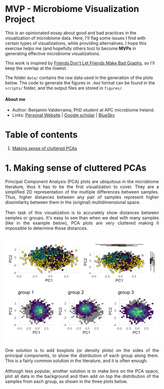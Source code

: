 # MVP - Microbiome Visualization Project

This is an opinionated essay about good and bad practices in the visualization of microbiome data. Here, I'll flag some issues I find with certain types of visualizations, while providing alternatives. I hope this exercise helps me (and hopefully others too) to become **MVPs** in generating effective microbiome visualizations.

This work is inspired by [Friends Don't Let Friends Make Bad Graphs](https://github.com/cxli233/FriendsDontLetFriends/tree/main?tab=readme-ov-file), so I'll keep the overlap at the lowest.

The folder `data/` contains the raw data used in the generation of the plots below. The code to generate the figures in `.Rmd` format can be found in the `scripts/` folder, and the output files are stored in `figures/`.


#### **About me**
* Author: Benjamin Valderrama, PhD student at APC microbiome Ireland.
* Links: [Personal Website](https://benjamin-valderrama.github.io/) | [Google scholar](https://scholar.google.com/citations?user=fteDslYAAAAJ&hl=es) | [BlueSky](https://bsky.app/profile/bvalderrama.bsky.social) 


# Table of contents

1. [Making sense of cluttered PCAs](https://github.com/Benjamin-Valderrama/MVP/#1-making-sense-of-cluttered-pcas)

# 1. Making sense of cluttered PCAs

<div align="justify">Principal Component Analysis (PCA) plots are ubiquitous in the microbiome literature, thus it has to be the first visualization to cover. They are a simplified 2D representation of the multiple differences between samples. Thus, higher distances between any pair of samples represent higher dissimilarity between them in the (original) multidimensional space.</div><br/>

<div align="justify">Then task of this visualization is to accurately show distances between samples or groups. It's easy to see than when we deal with many samples (like in the example below), PCA plots are very cluttered making it impossible to determine those distances.</div><br/>

![cluttered_pcas](https://github.com/Benjamin-Valderrama/MVP/blob/main/figures/alternatives_to_cluttered_pca.png)


<div align="justify">One solution is to add boxplots (or density plots) on the sides of the principal components, to show the distribution of each group along them. This is a fairly common solution in the literature, and it is often enough.</div><br/>
<div align="justify">Although less popular, another solution is to make bins on the PCA space, plot all data in the background and then add on top the distribution of the samples from each group, as shown in the three plots below.</div><br/>